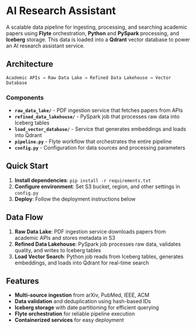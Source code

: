 # AI Research Assistant 

A scalable data pipeline for ingesting, processing, and searching academic papers using **Flyte** orchestration, **Python** and **PySpark** processing, and **Iceberg** storage. This data is loaded into a **Qdrant** vector database to power an AI research assistant service.

## Architecture

```
Academic APIs → Raw Data Lake → Refined Data Lakehouse → Vector Database
```

### Components

- **`raw_data_lake/`** - PDF ingestion service that fetches papers from APIs
- **`refined_data_lakehouse/`** - PySpark job that processes raw data into Iceberg tables  
- **`load_vector_database/`** - Service that generates embeddings and loads into Qdrant
- **`pipeline.py`** - Flyte workflow that orchestrates the entire pipeline
- **`config.py`** - Configuration for data sources and processing parameters

## Quick Start

1. **Install dependencies**: `pip install -r requirements.txt`
2. **Configure environment**: Set S3 bucket, region, and other settings in `config.py`
3. **Deploy**: Follow the deployment instructions below

## Data Flow

1. **Raw Data Lake**: PDF ingestion service downloads papers from academic APIs and stores metadata in S3
2. **Refined Data Lakehouse**: PySpark job processes raw data, validates quality, and writes to Iceberg tables
3. **Load Vector Search**: Python job reads from Iceberg tables, generates embeddings, and loads into Qdrant for real-time search

## Features

- **Multi-source ingestion** from arXiv, PubMed, IEEE, ACM
- **Data validation** and deduplication using hash-based IDs
- **Iceberg storage** with date partitioning for efficient querying
- **Flyte orchestration** for reliable pipeline execution
- **Containerized services** for easy deployment